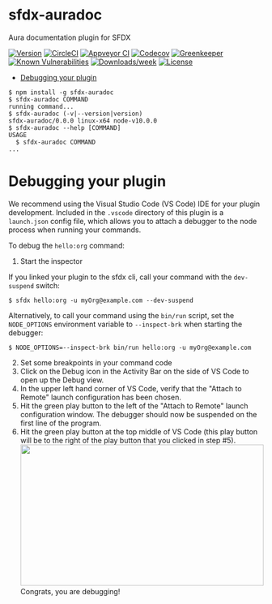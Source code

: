 sfdx-auradoc
============

Aura documentation plugin for SFDX

[![Version](https://img.shields.io/npm/v/sfdx-auradoc.svg)](https://npmjs.org/package/sfdx-auradoc)
[![CircleCI](https://circleci.com/gh/jstvz/sfdx-auradoc/tree/master.svg?style=shield)](https://circleci.com/gh/jstvz/sfdx-auradoc/tree/master)
[![Appveyor CI](https://ci.appveyor.com/api/projects/status/github/jstvz/sfdx-auradoc?branch=master&svg=true)](https://ci.appveyor.com/project/heroku/sfdx-auradoc/branch/master)
[![Codecov](https://codecov.io/gh/jstvz/sfdx-auradoc/branch/master/graph/badge.svg)](https://codecov.io/gh/jstvz/sfdx-auradoc)
[![Greenkeeper](https://badges.greenkeeper.io/jstvz/sfdx-auradoc.svg)](https://greenkeeper.io/)
[![Known Vulnerabilities](https://snyk.io/test/github/jstvz/sfdx-auradoc/badge.svg)](https://snyk.io/test/github/jstvz/sfdx-auradoc)
[![Downloads/week](https://img.shields.io/npm/dw/sfdx-auradoc.svg)](https://npmjs.org/package/sfdx-auradoc)
[![License](https://img.shields.io/npm/l/sfdx-auradoc.svg)](https://github.com/jstvz/sfdx-auradoc/blob/master/package.json)

<!-- toc -->
* [Debugging your plugin](#debugging-your-plugin)
<!-- tocstop -->
<!-- install -->
<!-- usage -->
```sh-session
$ npm install -g sfdx-auradoc
$ sfdx-auradoc COMMAND
running command...
$ sfdx-auradoc (-v|--version|version)
sfdx-auradoc/0.0.0 linux-x64 node-v10.0.0
$ sfdx-auradoc --help [COMMAND]
USAGE
  $ sfdx-auradoc COMMAND
...
```
<!-- usagestop -->
<!-- commands -->

<!-- commandsstop -->
<!-- debugging-your-plugin -->
# Debugging your plugin
We recommend using the Visual Studio Code (VS Code) IDE for your plugin development. Included in the `.vscode` directory of this plugin is a `launch.json` config file, which allows you to attach a debugger to the node process when running your commands.

To debug the `hello:org` command: 
1. Start the inspector
  
If you linked your plugin to the sfdx cli, call your command with the `dev-suspend` switch: 
```sh-session
$ sfdx hello:org -u myOrg@example.com --dev-suspend
```
  
Alternatively, to call your command using the `bin/run` script, set the `NODE_OPTIONS` environment variable to `--inspect-brk` when starting the debugger:
```sh-session
$ NODE_OPTIONS=--inspect-brk bin/run hello:org -u myOrg@example.com
```

2. Set some breakpoints in your command code
3. Click on the Debug icon in the Activity Bar on the side of VS Code to open up the Debug view.
4. In the upper left hand corner of VS Code, verify that the "Attach to Remote" launch configuration has been chosen.
5. Hit the green play button to the left of the "Attach to Remote" launch configuration window. The debugger should now be suspended on the first line of the program. 
6. Hit the green play button at the top middle of VS Code (this play button will be to the right of the play button that you clicked in step #5).
<br><img src=".images/vscodeScreenshot.png" width="480" height="278"><br>
Congrats, you are debugging!
